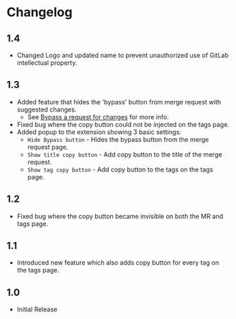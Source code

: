 # Changelog

## 1.4

- Changed Logo and updated name to prevent unauthorized use of GitLab intellectual property.

## 1.3
- Added feature that hides the 'bypass' button from merge request with suggested changes. 
  - See [Bypass a request for changes](https://docs.gitlab.com/ee/user/project/merge_requests/reviews/index.html#bypass-a-request-for-changes) for more info.
- Fixed bug where the copy button could not be injected on the tags page.
- Added popup to the extension showing 3 basic settings:
  - `Hide Bypass button` - Hides the bypass button from the merge request page.
  - `Show title copy button` - Add copy button to the title of the merge request. 
  - `Show tag copy button` - Add copy button to the tags on the tags page.
  
## 1.2
- Fixed bug where the copy button became invisible on both the MR and tags page.

## 1.1
- Introduced new feature which also adds copy button for every tag on the tags page.

## 1.0

- Initial Release
